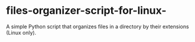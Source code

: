 # files-organizer-script-for-linux-
A simple Python script that organizes files in a directory by their extensions (Linux only).
